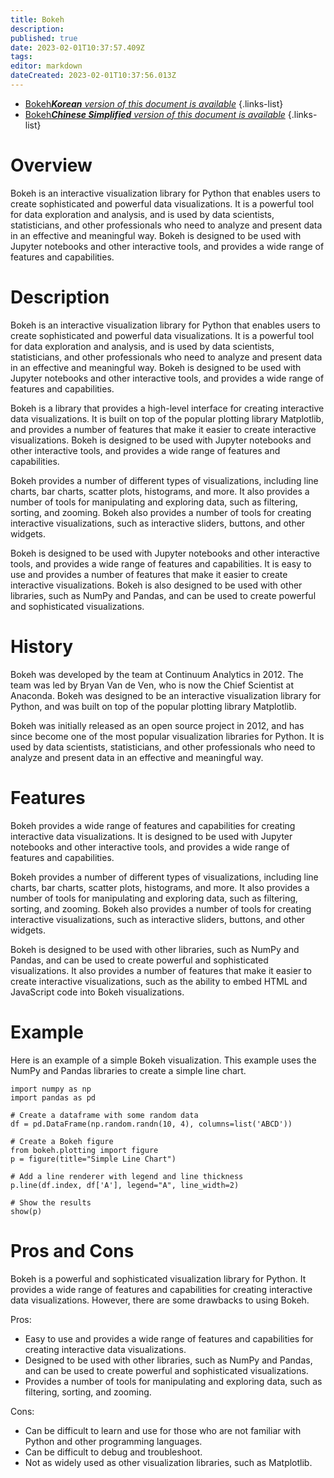 ```yaml
---
title: Bokeh
description: 
published: true
date: 2023-02-01T10:37:57.409Z
tags: 
editor: markdown
dateCreated: 2023-02-01T10:37:56.013Z
---
```


- [Bokeh***Korean** version of this document is available*](/ko/Knowledge-base/Dictionary/bokeh)
{.links-list}
- [Bokeh***Chinese Simplified** version of this document is available*](/zh/Knowledge-base/Dictionary/bokeh)
{.links-list}

# Overview

Bokeh is an interactive visualization library for Python that enables users to create sophisticated and powerful data visualizations. It is a powerful tool for data exploration and analysis, and is used by data scientists, statisticians, and other professionals who need to analyze and present data in an effective and meaningful way. Bokeh is designed to be used with Jupyter notebooks and other interactive tools, and provides a wide range of features and capabilities.

# Description

Bokeh is an interactive visualization library for Python that enables users to create sophisticated and powerful data visualizations. It is a powerful tool for data exploration and analysis, and is used by data scientists, statisticians, and other professionals who need to analyze and present data in an effective and meaningful way. Bokeh is designed to be used with Jupyter notebooks and other interactive tools, and provides a wide range of features and capabilities.

Bokeh is a library that provides a high-level interface for creating interactive data visualizations. It is built on top of the popular plotting library Matplotlib, and provides a number of features that make it easier to create interactive visualizations. Bokeh is designed to be used with Jupyter notebooks and other interactive tools, and provides a wide range of features and capabilities.

Bokeh provides a number of different types of visualizations, including line charts, bar charts, scatter plots, histograms, and more. It also provides a number of tools for manipulating and exploring data, such as filtering, sorting, and zooming. Bokeh also provides a number of tools for creating interactive visualizations, such as interactive sliders, buttons, and other widgets.

Bokeh is designed to be used with Jupyter notebooks and other interactive tools, and provides a wide range of features and capabilities. It is easy to use and provides a number of features that make it easier to create interactive visualizations. Bokeh is also designed to be used with other libraries, such as NumPy and Pandas, and can be used to create powerful and sophisticated visualizations.

# History

Bokeh was developed by the team at Continuum Analytics in 2012. The team was led by Bryan Van de Ven, who is now the Chief Scientist at Anaconda. Bokeh was designed to be an interactive visualization library for Python, and was built on top of the popular plotting library Matplotlib.

Bokeh was initially released as an open source project in 2012, and has since become one of the most popular visualization libraries for Python. It is used by data scientists, statisticians, and other professionals who need to analyze and present data in an effective and meaningful way.

# Features

Bokeh provides a wide range of features and capabilities for creating interactive data visualizations. It is designed to be used with Jupyter notebooks and other interactive tools, and provides a wide range of features and capabilities.

Bokeh provides a number of different types of visualizations, including line charts, bar charts, scatter plots, histograms, and more. It also provides a number of tools for manipulating and exploring data, such as filtering, sorting, and zooming. Bokeh also provides a number of tools for creating interactive visualizations, such as interactive sliders, buttons, and other widgets.

Bokeh is designed to be used with other libraries, such as NumPy and Pandas, and can be used to create powerful and sophisticated visualizations. It also provides a number of features that make it easier to create interactive visualizations, such as the ability to embed HTML and JavaScript code into Bokeh visualizations.

# Example

Here is an example of a simple Bokeh visualization. This example uses the NumPy and Pandas libraries to create a simple line chart.

```
import numpy as np
import pandas as pd

# Create a dataframe with some random data
df = pd.DataFrame(np.random.randn(10, 4), columns=list('ABCD'))

# Create a Bokeh figure
from bokeh.plotting import figure
p = figure(title="Simple Line Chart")

# Add a line renderer with legend and line thickness
p.line(df.index, df['A'], legend="A", line_width=2)

# Show the results
show(p)
```

# Pros and Cons

Bokeh is a powerful and sophisticated visualization library for Python. It provides a wide range of features and capabilities for creating interactive data visualizations. However, there are some drawbacks to using Bokeh.

Pros:

- Easy to use and provides a wide range of features and capabilities for creating interactive data visualizations.
- Designed to be used with other libraries, such as NumPy and Pandas, and can be used to create powerful and sophisticated visualizations.
- Provides a number of tools for manipulating and exploring data, such as filtering, sorting, and zooming.

Cons:

- Can be difficult to learn and use for those who are not familiar with Python and other programming languages.
- Can be difficult to debug and troubleshoot.
- Not as widely used as other visualization libraries, such as Matplotlib.